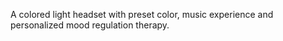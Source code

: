A colored light headset with preset color, music experience and personalized mood regulation therapy. 
